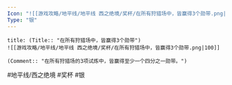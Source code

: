 ```yaml
---
Icon: "![[游戏攻略/地平线/地平线 西之绝境/奖杯/在所有狩猎场中，皆赢得3个勋带.png|30]]"
Type: "银"
---
```

```ad-common-silver-trophy
title: (Title:: "在所有狩猎场中，皆赢得3个勋带")
![[游戏攻略/地平线/地平线 西之绝境/奖杯/在所有狩猎场中，皆赢得3个勋带.png|100]]

(Comment:: "在所有狩猎场的3项试炼中，皆赢得至少一个四分之一勋带。")
```

#地平线/西之绝境 #奖杯 #银

